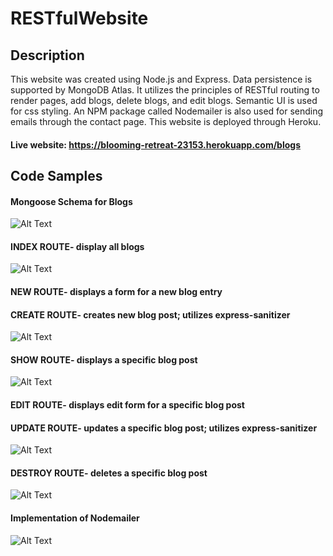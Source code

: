 # RESTfulWebsite
## Description 
This website was created using Node.js and Express. Data persistence is supported by MongoDB Atlas. It utilizes the principles of 
RESTful routing to render pages, add blogs, delete blogs, and edit blogs. Semantic UI is used for css styling. An NPM package called Nodemailer is also used 
for sending emails through the contact page. This website is deployed through Heroku.
#### Live website: https://blooming-retreat-23153.herokuapp.com/blogs

## Code Samples
#### Mongoose Schema for Blogs  
![Alt Text](https://github.com/docmu/RESTfulWebsite/blob/master/Screenshot%20(82).png)

#### INDEX ROUTE- display all blogs  
![Alt Text](https://github.com/docmu/RESTfulWebsite/blob/master/Screenshot%20(70).png)

#### NEW ROUTE- displays a form for a new blog entry  
#### CREATE ROUTE- creates new blog post; utilizes express-sanitizer 
![Alt Text](https://github.com/docmu/RESTfulWebsite/blob/master/Screenshot%20(83).png)

#### SHOW ROUTE- displays a specific blog post  
![Alt Text](https://github.com/docmu/RESTfulWebsite/blob/master/Screenshot%20(72).png)

#### EDIT ROUTE- displays edit form for a specific blog post  
#### UPDATE ROUTE- updates a specific blog post; utilizes express-sanitizer  
![Alt Text](https://github.com/docmu/RESTfulWebsite/blob/master/Screenshot%20(84).png)

#### DESTROY ROUTE- deletes a specific blog post  
![Alt Text](https://github.com/docmu/RESTfulWebsite/blob/master/Screenshot%20(74).png)

#### Implementation of Nodemailer
![Alt Text](https://github.com/docmu/RESTfulWebsite/blob/master/Screenshot%20(131)_LI.jpg)
